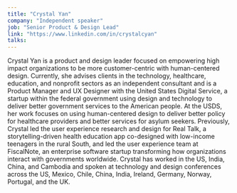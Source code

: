 ```yaml
---
title: "Crystal Yan"
company: "Independent speaker"
job: "Senior Product & Design Lead"
link: "https://www.linkedin.com/in/crystalcyan"
talks:
---
```


Crystal Yan is a product and design leader focused on empowering high impact organizations to be more customer-centric with human-centered design. Currently, she advises clients in the technology, healthcare, education, and nonprofit sectors as an independent consultant and is a Product Manager and UX Designer with the United States Digital Service, a startup within the federal government using design and technology to deliver better government services to the American people. At the USDS, her work focuses on using human-centered design to deliver better policy for healthcare providers and better services for asylum seekers. Previously, Crystal led the user experience research and design for Real Talk, a storytelling-driven health education app co-designed with low-income teenagers in the rural South, and led the user experience team at FiscalNote, an enterprise software startup transforming how organizations interact with governments worldwide. Crystal has worked in the US, India, China, and Cambodia and spoken at technology and design conferences across the US, Mexico, Chile, China, India, Ireland, Germany, Norway, Portugal, and the UK.

